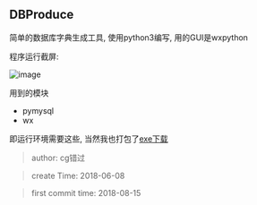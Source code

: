 ## DBProduce

简单的数据库字典生成工具, 使用python3编写, 用的GUI是wxpython

程序运行截屏:


![image](https://github.com/cgstudios/DBProduce/img/img-win-readme.png)


用到的模块

* pymysql
* wx

即运行环境需要这些, 当然我也打包了[exe下载][0]

> author: cg错过

> create Time: 2018-06-08

> first commit time: 2018-08-15


[0]: https://github.com/cgstudios/DBProduce/releases/tag/1.0.0


